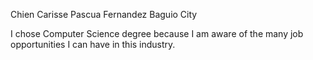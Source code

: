 Chien Carisse Pascua Fernandez Baguio City

I chose Computer Science degree because I am aware of the many job opportunities I can have in this industry.